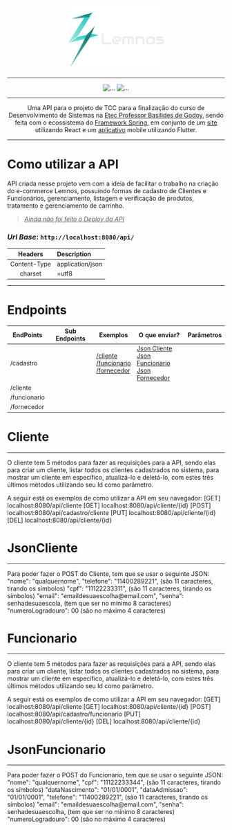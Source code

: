 <div align="center">
    <br />
    <img src="src/main/resources/imagens/Logo-Lemnos-Horizontal-Branco.png" alt="Logo" />
    <hr />
    <img src="http://img.shields.io/static/v1?label=STATUS&message=EM%20DESENVOLVIMENTO&color=GREEN&style=for-the-badge" alt="..." />
    <img src="https://img.shields.io/static/v1?label=Projeto%20de&message=TCC&color=blue&style=for-the-badge" alt="..." />
    <hr />
    <p>
        Uma API para o projeto de TCC para a finalização do curso de Desenvolvimento de Sistemas na 
        <a href="https://basilides.com.br">Etec Professor Basilides de Godoy</a>, sendo feita com o ecossistema do 
<a href="https://spring.io">Framework Spring</a>, em conjunto de um <a href="https://lemnos.vercel.app">site</a> 
        utilizando React e um <a href="">aplicativo</a> mobile utilizando Flutter.
    </p>
    <hr />
</div>

# Como utilizar a API

API criada nesse projeto vem com a ideia de facilitar o trabalho na criação do e-commerce Lemnos, possuindo formas 
de cadastro de Clientes e Funcionários, gerenciamento, listagem e verificação de produtos, tratamento e 
gerenciamento de carrinho.

> _<ins>Ainda não foi feito o Deploy da API</ins>_

### _Url Base_: `http://localhost:8080/api/`

|   Headers    | Description      |
|:------------:|:-----------------|
| Content-Type | application/json |
|   charset    | =utf8            |

---

# Endpoints

| **EndPoints** | **Sub Endpoints** | **Exemplos**                                          | **O que enviar?**                                               | **Parâmetros** |
|---------------|-------------------|-------------------------------------------------------|-----------------------------------------------------------------|----------------|
| /cadastro     |                   | [/cliente](#cliente)<br/>[/funcionario](#funcionario)<br/>[/fornecedor]() | [Json Cliente](#jsoncliente)<br>[Json Funcionario](#jsonfuncionario)<br>[Json Fornecedor]() |
| /cliente      |                   |                                                       |                                                                 |
| /funcionario  |                   |                                                       |                                                                 |
| /fornecedor   |                   |                                                       |                                                                 |


# Cliente

<hr />

<p>
	O cliente tem 5 métodos para fazer as requisições para a API, sendo elas para criar um cliente, listar
	todos os clientes cadastrados no sistema, para mostrar um cliente em específico, atualizá-lo e deletá-lo,
	com estes três últimos métodos utilizando seu Id como parâmetro.
</p>
<p>
	A seguir está os exemplos de como utilizar a API em seu navegador:
	[GET]  localhost:8080/api/cliente
	[GET]  localhost:8080/api/cliente/{id}
	[POST] localhost:8080/api/cadastro/cliente
	[PUT]  localhost:8080/api/cliente/{id}
	[DEL]  localhost:8080/api/cliente/{id}
</p>

# JsonCliente

<hr />

<p>
	Para poder fazer o POST do Cliente, tem que se usar o seguinte JSON:
	"nome": "qualquernome",
	"telefone": "11400289221", (são 11 caracteres, tirando os símbolos)
	"cpf": "11122233311", (são 11 caracteres, tirando os símbolos)
	"email": "emaildesuaescolha@email.com",
	"senha": senhadesuaescola, (tem que ser no mínimo 8 caracteres)
	"numeroLogradouro": 00 (são no máximo 4 caracteres)
	
</p>



# Funcionario

<hr />

<p>
	O cliente tem 5 métodos para fazer as requisições para a API, sendo elas para criar um cliente, listar
	todos os clientes cadastrados no sistema, para mostrar um cliente em específico, atualizá-lo e deletá-lo,
	com estes três últimos métodos utilizando seu Id como parâmetro.
</p>

<p>
	A seguir está os exemplos de como utilizar a API em seu navegador:
	[GET]  localhost:8080/api/cliente
	[GET]  localhost:8080/api/cliente/{id}
	[POST] localhost:8080/api/cadastro/funcionario
	[PUT]  localhost:8080/api/cliente/{id}
	[DEL]  localhost:8080/api/cliente/{id}
</p>

# JsonFuncionario

<hr />

<p>
	Para poder fazer o POST do Funcionario, tem que se usar o seguinte JSON:
	"nome": "qualquernome",
	"cpf": "11122233344", (são 11 caracteres, tirando os símbolos)
	"dataNascimento": "01/01/0001",
	"dataAdmissao": "01/01/0001",
	"telefone": "11400289221", (são 11 caracteres, tirando os símbolos)
	"email": "emaildesuaescolha@email.com",
	"senha": senhadesuaescolha, (tem que ser no mínimo 8 caracteres)
	"numeroLogradouro": 00 (são no máximo 4 caracteres)
</p>